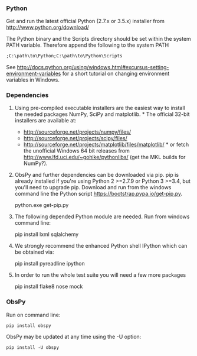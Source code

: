 ### Python

Get and run the latest official Python (2.7.x or 3.5.x) installer from  http://www.python.org/download/

The Python binary and the Scripts directory should be set within the system PATH variable. Therefore append the following to the system PATH
```cmd
;C:\path\to\Python;C:\path\to\Python\Scripts
```
See  http://docs.python.org/using/windows.html#excursus-setting-environment-variables for a short tutorial on changing environment variables in Windows.

### Dependencies

  1. Using pre-compiled executable installers are the easiest way to install the needed packages  NumPy,  SciPy and  matplotlib.
    * The official 32-bit installers are available at:
      *   http://sourceforge.net/projects/numpy/files/
      *   http://sourceforge.net/projects/scipy/files/
      *   http://sourceforge.net/projects/matplotlib/files/matplotlib/
    * or fetch the unofficial Windows 64 bit releases from  http://www.lfd.uci.edu/~gohlke/pythonlibs/ (get the MKL builds for NumPy?).
  2.  ObsPy and further dependencies can be downloaded via pip. pip is already installed if you're using Python 2 >=2.7.9 or Python 3 >=3.4, but you'll need to upgrade pip. Download and run from the windows command line the Python script https://bootstrap.pypa.io/get-pip.py.

        python.exe get-pip.py

  3.  The following depended Python module are needed. Run from windows command line: 
            
        pip install lxml sqlalchemy

  4.  We strongly recommend the enhanced Python shell  IPython which can be obtained via:
            
        pip install pyreadline ipython

  5. In order to run the whole test suite you will need a few more packages

        pip install flake8 nose mock



### ObsPy

Run on command line:

    pip install obspy


ObsPy may be updated at any time using the -U option:

    pip install -U obspy
